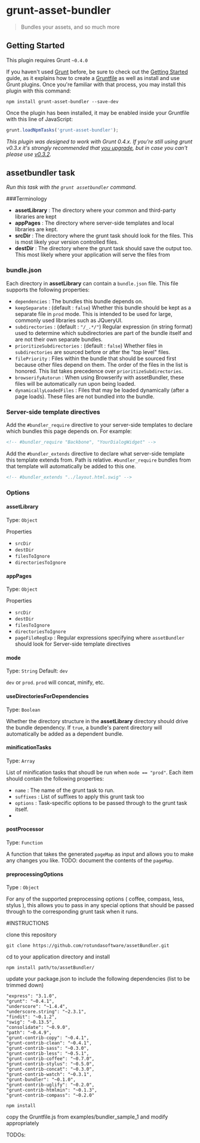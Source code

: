 # grunt-asset-bundler

> Bundles your assets, and so much more

## Getting Started
This plugin requires Grunt `~0.4.0`

If you haven't used [Grunt](http://gruntjs.com/) before, be sure to check out the [Getting Started](http://gruntjs.com/getting-started) guide, as it explains how to create a [Gruntfile](http://gruntjs.com/sample-gruntfile) as well as install and use Grunt plugins. Once you're familiar with that process, you may install this plugin with this command:

```shell
npm install grunt-asset-bundler --save-dev
```

Once the plugin has been installed, it may be enabled inside your Gruntfile with this line of JavaScript:

```js
grunt.loadNpmTasks('grunt-asset-bundler');
```

*This plugin was designed to work with Grunt 0.4.x. If you're still using grunt v0.3.x it's strongly recommended that [you upgrade](http://gruntjs.com/upgrading-from-0.3-to-0.4), but in case you can't please use [v0.3.2](https://github.com/gruntjs/grunt-contrib-less/tree/grunt-0.3-stable).*


## assetbundler task
_Run this task with the `grunt assetbundler` command._

###Terminology

* __assetLibrary__ : The directory where your common and third-party libraries are kept
* __appPages__ : The directory where server-side templates and local libraries are kept.
* __srcDir__ : The directory where the grunt task should look for the files.  This is most likely your version controlled files.
* __destDir__ : The directory where the grunt task should save the output too.  This most likely where your application will serve the files from

### bundle.json

Each directory in __assetLibrary__ can contain a `bundle.json` file.  This file supports the following properties:
* `dependencies` : The bundles this bundle depends on.
* `keepSeparate` : (default : `false`) Whether this bundle should be kept as a separate file in `prod` mode.  This is intended to be used for large, commonly used libraries such as JQueryUI.
* `subdirectories` : (default : `"/_.*/"`) Regular expression (in string format) used to determine which subdirectories are part of the bundle itself and are not their own separate bundles.
* `prioritizeSubdirectories` : (default : `false`) Whether files in `subdirectories` are sourced before or after the "top level" files.
* `filePriority` : Files within the bundle that should be sourced first because other files depend on them.  The order of the files in the list is honored.  This list takes precedence over `prioritizeSubdirectories`.
* `browserifyAutorun` : When using Browserify with assetBundler, these files will be automatically run upon being loaded.
* `dynamicallyLoadedFiles` : Files that may be loaded dynamically (after a page loads).  These files are not bundled into the bundle.


### Server-side template directives

Add the `#bundler_require` directive to your server-side templates to declare which bundles this page depends on.  For example:
```html
<!-- #bundler_require "Backbone", "YourDialogWidget" -->
```

Add the `#bundler_extends` directive to declare what server-side template this template extends from.  Path is relative.  `#bundler_require` bundles from that template will automatically be added to this one.
```html
<!-- #bundler_extends "../layout.html.swig" -->
```

### Options

#### assetLibrary
Type: `Object`

Properties
* `srcDir`
* `destDir`
* `filesToIgnore`
* `directoriesToIgnore`

#### appPages
Type: `Object`

Properties
* `srcDir`
* `destDir`
* `filesToIgnore`
* `directoriesToIgnore`
* `pageFileRegExp` : Regular expressions specifying where `assetBundler` should look for Server-side template directives

#### mode
Type: `String` Default: `dev`

`dev` or `prod`.  `prod` will concat, minify, etc.

#### useDirectoriesForDependencies
Type: `Boolean`

Whether the directory structure in the __assetLibrary__ directory should drive the bundle dependency.  If `true`, a bundle's parent directory will automatically be added as a dependent bundle.

#### minificationTasks
Type: `Array`

List of minification tasks that shoudl be run when `mode == "prod"`.  Each item should contain the following properties:
* `name` : The name of the grunt task to run.
* `suffixes` : List of suffixes to apply this grunt task too
* `options` : Task-specific options to be passed through to the grunt task itself.
* 

#### postProcessor
Type: `Function`

A function that takes the generated `pageMap` as input and allows you to make any changes you like. TODO: document the contents of the `pageMap`.

#### preprocessingOptions
Type : `Object`

For any of the supported preprocessing options ( coffee, compass, less, stylus ), this allows you to pass in any special options that should be passed through to the corresponding grunt task when it runs.

#INSTRUCTIONS

clone this repository
```shell
git clone https://github.com/rotundasoftware/assetBundler.git
```
cd to your application directory and install
```shell
npm install path/to/assetBundler/
```
update your package.json to include the following dependencies (list to be trimmed down)

    "express": "3.1.0",
    "grunt": "~0.4.1",
    "underscore": "~1.4.4",
    "underscore.string": "~2.3.1",
    "findit": "~0.1.2",
    "swig": "~0.13.5",
    "consolidate": "~0.9.0",
    "path": "~0.4.9",
    "grunt-contrib-copy": "~0.4.1",
    "grunt-contrib-clean": "~0.4.1",
    "grunt-contrib-sass": "~0.3.0",
    "grunt-contrib-less": "~0.5.1",
    "grunt-contrib-coffee": "~0.7.0",
    "grunt-contrib-stylus": "~0.5.0",
    "grunt-contrib-concat": "~0.3.0",
    "grunt-contrib-watch": "~0.3.1",
    "grunt-bundler": "~0.1.0",
    "grunt-contrib-uglify": "~0.2.0",
    "grunt-contrib-htmlmin": "~0.1.3",
    "grunt-contrib-compass": "~0.2.0"
    
```shell
npm install
```

copy the Gruntfile.js from examples/bundler_sample_1 and modify appropriately

TODOs:
